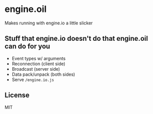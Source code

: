 engine.oil
==========

Makes running with engine.io a little slicker

Stuff that engine.io doesn't do that engine.oil can do for you
--------------------------------------------------------------

- Event types w/ arguments
- Reconnection (client side)
- Broadcast (server side)
- Data pack/unpack (both sides)
- Serve `/engine.io.js`

License
-------

MIT